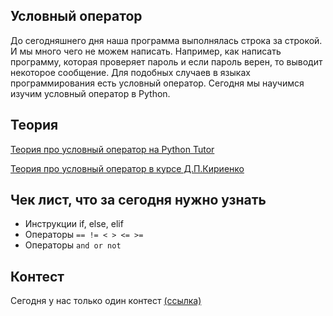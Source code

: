 ## Условный оператор

До сегодняшнего дня наша программа выполнялась строка за строкой. И мы много чего не можем написать.
Например, как написать программу, которая проверяет пароль и если пароль верен, то выводит некоторое сообщение. Для
подобных случаев в языках программирования есть условный оператор. 
Сегодня мы научимся изучим условный оператор в Python.

## Теория

[Теория про условный оператор на Python Tutor](http://pythontutor.ru/lessons/ifelse/)

[Теория про условный оператор в курсе Д.П.Кириенко](https://informatics.mccme.ru/mod/book/view.php?id=4033)

## Чек лист, что за сегодня нужно узнать

* Инструкции if, else, elif
* Операторы ```== != < > <= >=```
* Операторы ```and or not```

## Контест

Сегодня у нас только один контест [(ссылка)](https://informatics.mccme.ru/mod/statements/view.php?id=3380#1)
